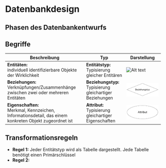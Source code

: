 # Datenbankdesign
## Phasen des Datenbankentwurfs

## Begriffe
|Beschreibung|Typ|Darstellung|
|---|---|---|
|**Entitäten:**<br> individuell identifizierbare Objekte der Wirklichkeit|**Entitätstyp:**<br> Typisierung gleicher Entitären|![Alt text](./img/Entit%C3%A4tstypzwei.png)|
|**Beziehungen:**<br> Verknüpfungen/Zusammenhänge zwischen zwei oder mehreren Entitäten|**Beziehungstyp:**<br> Typisierung gleichartiger Beziehungen|![Alt text](./img/Beziehungstyp.png)|
|**Eigenschaften:**<br> Merkmal, Kennzeichen, Informationsdetail, das einem konkreten Objekt zugeordnet ist|**Attribut:**<br> Typisierung gleichartiger Eigenschaften|![Alt text](./img/Attribut.png)|
## Transformationsregeln
+ **Regel 1:** Jeder Entitätstyp wird als Tabelle dargestellt. Jede Tabelle benötigt einen Primärschlüssel
+ **Regel 2:** 